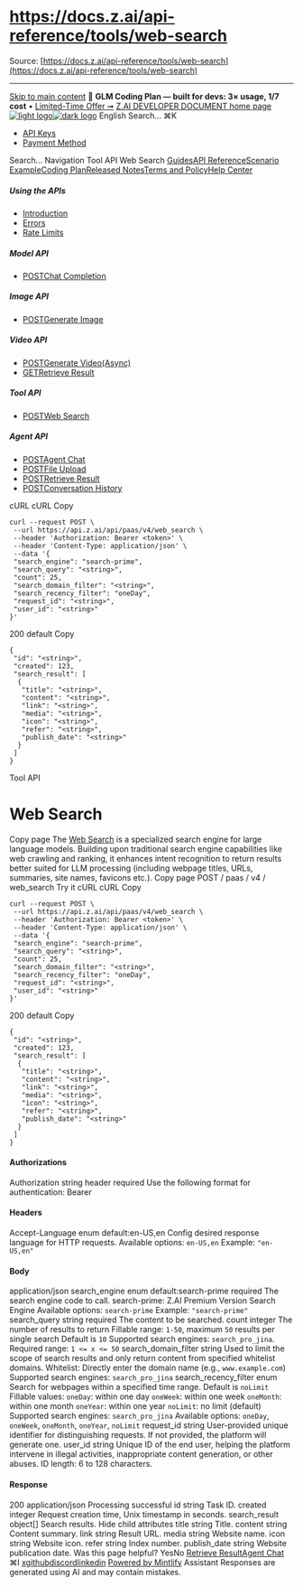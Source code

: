 # https://docs.z.ai/api-reference/tools/web-search

Source: [https://docs.z.ai/api-reference/tools/web-search](https://docs.z.ai/api-reference/tools/web-search)

---

[Skip to main content](https://docs.z.ai/api-reference/tools/web-search#content-area)
🚀 **GLM Coding Plan — built for devs: 3× usage, 1/7 cost** • [Limited-Time Offer ➞](https://z.ai/subscribe?utm_campaign=Platform_Ops&_channel_track_key=DaprgHIc)
[Z.AI DEVELOPER DOCUMENT home page![light logo](https://mintcdn.com/zhipu-32152247/B_E8wI-eiNa1QlPV/logo/dark.svg?fit=max&auto=format&n=B_E8wI-eiNa1QlPV&q=85&s=75deefa9dea5bdbc84d4da68885c267f)![dark logo](https://mintcdn.com/zhipu-32152247/B_E8wI-eiNa1QlPV/logo/light.svg?fit=max&auto=format&n=B_E8wI-eiNa1QlPV&q=85&s=c1ecf1af358fa8eeab8c06052337f8f6)](https://z.ai/model-api)
English
Search...
⌘K
  * [API Keys](https://z.ai/manage-apikey/apikey-list)
  * [Payment Method](https://z.ai/manage-apikey/billing)


Search...
Navigation
Tool API
Web Search
[Guides](https://docs.z.ai/guides/overview/quick-start)[API Reference](https://docs.z.ai/api-reference/introduction)[Scenario Example](https://docs.z.ai/scenario-example/develop-tools/claude)[Coding Plan](https://docs.z.ai/devpack/overview)[Released Notes](https://docs.z.ai/release-notes/new-released)[Terms and Policy](https://docs.z.ai/legal-agreement/privacy-policy)[Help Center](https://docs.z.ai/help/faq)
##### Using the APIs
  * [Introduction](https://docs.z.ai/api-reference/introduction)
  * [Errors](https://docs.z.ai/api-reference/api-code)
  * [Rate Limits](https://z.ai/manage-apikey/rate-limits)


##### Model API
  * [POSTChat Completion](https://docs.z.ai/api-reference/llm/chat-completion)


##### Image API
  * [POSTGenerate Image](https://docs.z.ai/api-reference/image/generate-image)


##### Video API
  * [POSTGenerate Video(Async)](https://docs.z.ai/api-reference/video/generate-video)
  * [GETRetrieve Result](https://docs.z.ai/api-reference/video/get-video-status)


##### Tool API
  * [POSTWeb Search](https://docs.z.ai/api-reference/tools/web-search)


##### Agent API
  * [POSTAgent Chat](https://docs.z.ai/api-reference/agents/agent)
  * [POSTFile Upload](https://docs.z.ai/api-reference/agents/file-upload)
  * [POSTRetrieve Result](https://docs.z.ai/api-reference/agents/get-async-result)
  * [POSTConversation History](https://docs.z.ai/api-reference/agents/agent-conversation)


cURL
cURL
Copy
```
curl --request POST \
 --url https://api.z.ai/api/paas/v4/web_search \
 --header 'Authorization: Bearer <token>' \
 --header 'Content-Type: application/json' \
 --data '{
 "search_engine": "search-prime",
 "search_query": "<string>",
 "count": 25,
 "search_domain_filter": "<string>",
 "search_recency_filter": "oneDay",
 "request_id": "<string>",
 "user_id": "<string>"
}'
```

200
default
Copy
```
{
 "id": "<string>",
 "created": 123,
 "search_result": [
  {
   "title": "<string>",
   "content": "<string>",
   "link": "<string>",
   "media": "<string>",
   "icon": "<string>",
   "refer": "<string>",
   "publish_date": "<string>"
  }
 ]
}
```

Tool API
# Web Search
Copy page
The [Web Search](https://docs.z.ai/guides/tools/web-search) is a specialized search engine for large language models. Building upon traditional search engine capabilities like web crawling and ranking, it enhances intent recognition to return results better suited for LLM processing (including webpage titles, URLs, summaries, site names, favicons etc.).
Copy page
POST
/
paas
/
v4
/
web_search
Try it
cURL
cURL
Copy
```
curl --request POST \
 --url https://api.z.ai/api/paas/v4/web_search \
 --header 'Authorization: Bearer <token>' \
 --header 'Content-Type: application/json' \
 --data '{
 "search_engine": "search-prime",
 "search_query": "<string>",
 "count": 25,
 "search_domain_filter": "<string>",
 "search_recency_filter": "oneDay",
 "request_id": "<string>",
 "user_id": "<string>"
}'
```

200
default
Copy
```
{
 "id": "<string>",
 "created": 123,
 "search_result": [
  {
   "title": "<string>",
   "content": "<string>",
   "link": "<string>",
   "media": "<string>",
   "icon": "<string>",
   "refer": "<string>",
   "publish_date": "<string>"
  }
 ]
}
```

#### Authorizations
[​](https://docs.z.ai/api-reference/tools/web-search#authorization-authorization)
Authorization
string
header
required
Use the following format for authentication: Bearer [<your api key>](https://z.ai/manage-apikey/apikey-list)
#### Headers
[​](https://docs.z.ai/api-reference/tools/web-search#parameter-accept-language)
Accept-Language
enum<string>
default:en-US,en
Config desired response language for HTTP requests.
Available options: 
`en-US,en`
Example:
`"en-US,en"`
#### Body
application/json
[​](https://docs.z.ai/api-reference/tools/web-search#body-search-engine)
search_engine
enum<string>
default:search-prime
required
The search engine code to call. search-prime: Z.AI Premium Version Search Engine
Available options: 
`search-prime`
Example:
`"search-prime"`
[​](https://docs.z.ai/api-reference/tools/web-search#body-search-query)
search_query
string
required
The content to be searched.
[​](https://docs.z.ai/api-reference/tools/web-search#body-count)
count
integer
The number of results to return Fillable range: `1-50`, maximum `50` results per single search Default is `10` Supported search engines: `search_pro_jina`.
Required range: `1 <= x <= 50`
[​](https://docs.z.ai/api-reference/tools/web-search#body-search-domain-filter)
search_domain_filter
string
Used to limit the scope of search results and only return content from specified whitelist domains. Whitelist: Directly enter the domain name (e.g., `www.example.com`) Supported search engines: `search_pro_jina`
[​](https://docs.z.ai/api-reference/tools/web-search#body-search-recency-filter)
search_recency_filter
enum<string>
Search for webpages within a specified time range. Default is `noLimit` Fillable values: `oneDay`: within one day `oneWeek`: within one week `oneMonth`: within one month `oneYear`: within one year `noLimit`: no limit (default) Supported search engines: `search_pro_jina`
Available options: 
`oneDay`, 
`oneWeek`, 
`oneMonth`, 
`oneYear`, 
`noLimit`
[​](https://docs.z.ai/api-reference/tools/web-search#body-request-id)
request_id
string
User-provided unique identifier for distinguishing requests. If not provided, the platform will generate one.
[​](https://docs.z.ai/api-reference/tools/web-search#body-user-id)
user_id
string
Unique ID of the end user, helping the platform intervene in illegal activities, inappropriate content generation, or other abuses. ID length: 6 to 128 characters.
#### Response
200
application/json
Processing successful
[​](https://docs.z.ai/api-reference/tools/web-search#response-id)
id
string
Task ID.
[​](https://docs.z.ai/api-reference/tools/web-search#response-created)
created
integer
Request creation time, Unix timestamp in seconds.
[​](https://docs.z.ai/api-reference/tools/web-search#response-search-result)
search_result
object[]
Search results.
Hide child attributes
[​](https://docs.z.ai/api-reference/tools/web-search#response-search-result-title)
title
string
Title.
[​](https://docs.z.ai/api-reference/tools/web-search#response-search-result-content)
content
string
Content summary.
[​](https://docs.z.ai/api-reference/tools/web-search#response-search-result-link)
link
string
Result URL.
[​](https://docs.z.ai/api-reference/tools/web-search#response-search-result-media)
media
string
Website name.
[​](https://docs.z.ai/api-reference/tools/web-search#response-search-result-icon)
icon
string
Website icon.
[​](https://docs.z.ai/api-reference/tools/web-search#response-search-result-refer)
refer
string
Index number.
[​](https://docs.z.ai/api-reference/tools/web-search#response-search-result-publish-date)
publish_date
string
Website publication date.
Was this page helpful?
YesNo
[Retrieve Result](https://docs.z.ai/api-reference/video/get-video-status)[Agent Chat](https://docs.z.ai/api-reference/agents/agent)
⌘I
[x](https://x.com/Zai_org)[github](https://github.com/zai-org)[discord](https://discord.gg/QR7SARHRxK)[linkedin](https://www.linkedin.com/company/zdotai/)
[Powered by Mintlify](https://mintlify.com?utm_campaign=poweredBy&utm_medium=referral&utm_source=zhipu-32152247)
Assistant
Responses are generated using AI and may contain mistakes.
